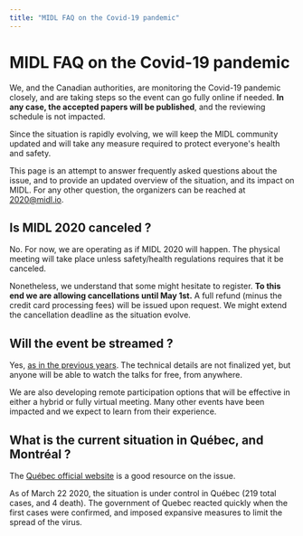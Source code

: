 ```yaml
---
title: "MIDL FAQ on the Covid-19 pandemic"
---
```


# MIDL FAQ on the Covid-19 pandemic

We, and the Canadian authorities, are monitoring the Covid-19 pandemic closely, and are taking steps so the event can go fully online if needed.
**In any case, the accepted papers will be published**, and the reviewing schedule is not impacted.

Since the situation is rapidly evolving, we will keep the MIDL community updated and will take any measure required to protect everyone's health and safety.

This page is an attempt to answer frequently asked questions about the issue, and to provide an updated overview of the situation, and its impact on MIDL.
For any other question, the organizers can be reached at [2020@midl.io](mailto:2020@midl.io).


## Is MIDL 2020 canceled ?
No. For now, we are operating as if MIDL 2020 will happen. The physical meeting will take place unless safety/health regulations requires that it be canceled.

Nonetheless, we understand that some might hesitate to register. **To this end we are allowing cancellations until May 1st.** A full refund (minus the credit card processing fees) will be issued upon request. We might extend the cancellation deadline as the situation evolve.


## Will the event be streamed ?
Yes, [as in the previous years](https://www.youtube.com/channel/UCd87UPUTt-oqTeGi8fQw-_w). The technical details are not finalized yet, but anyone will be able to watch the talks for free, from anywhere.

We are also developing remote participation options that will be effective in either a hybrid or fully virtual meeting. Many other events have been impacted and we expect to learn from their experience.


## What is the current situation in Québec, and Montréal ?
The [Québec official website](https://www.quebec.ca/en/health/health-issues/a-z/2019-coronavirus/) is a good resource on the issue.

As of March 22 2020, the situation is under control in Québec (219 total cases, and 4 death). The government of Quebec reacted quickly when the first cases were confirmed, and imposed expansive measures to limit the spread of the virus.

<!-- While the borders are currently closed, it is not clear now for how long it'll be the case. Since MIDL 2020 is still few months away, it is impossible for now to say how it'll affect attending. -->
